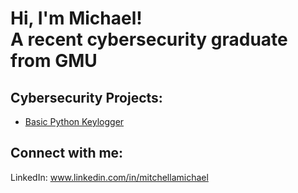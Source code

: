 <h1>Hi, I'm Michael! <br/>A recent cybersecurity graduate from GMU</h1>

<h2>Cybersecurity Projects:</h2>


  - [Basic Python Keylogger](https://github.com/MichaelMitchell18041/BasicPythonKeylogger/)

<h2> Connect with me:</h2>

LinkedIn: www.linkedin.com/in/mitchellamichael

